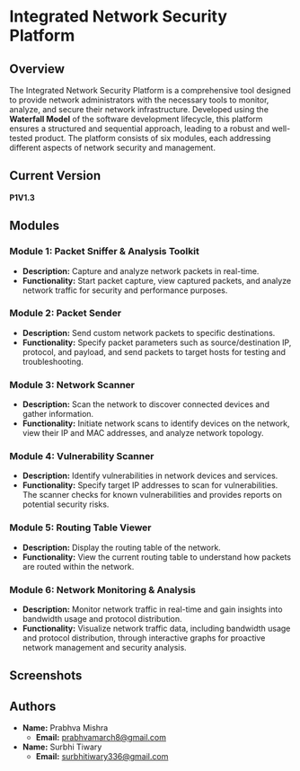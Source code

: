 # Integrated Network Security Platform

## Overview
The Integrated Network Security Platform is a comprehensive tool designed to provide network administrators with the necessary tools to monitor, analyze, and secure their network infrastructure. Developed using the **Waterfall Model** of the software development lifecycle, this platform ensures a structured and sequential approach, leading to a robust and well-tested product. The platform consists of six modules, each addressing different aspects of network security and management.

## Current Version
**P1V1.3**

## Modules
### Module 1: Packet Sniffer & Analysis Toolkit
- **Description:** Capture and analyze network packets in real-time.
- **Functionality:** Start packet capture, view captured packets, and analyze network traffic for security and performance purposes.

### Module 2: Packet Sender
- **Description:** Send custom network packets to specific destinations.
- **Functionality:** Specify packet parameters such as source/destination IP, protocol, and payload, and send packets to target hosts for testing and troubleshooting.

### Module 3: Network Scanner
- **Description:** Scan the network to discover connected devices and gather information.
- **Functionality:** Initiate network scans to identify devices on the network, view their IP and MAC addresses, and analyze network topology.

### Module 4: Vulnerability Scanner
- **Description:** Identify vulnerabilities in network devices and services.
- **Functionality:** Specify target IP addresses to scan for vulnerabilities. The scanner checks for known vulnerabilities and provides reports on potential security risks.

### Module 5: Routing Table Viewer
- **Description:** Display the routing table of the network.
- **Functionality:** View the current routing table to understand how packets are routed within the network.

### Module 6: Network Monitoring & Analysis
- **Description:** Monitor network traffic in real-time and gain insights into bandwidth usage and protocol distribution.
- **Functionality:** Visualize network traffic data, including bandwidth usage and protocol distribution, through interactive graphs for proactive network management and security analysis.

## Screenshots

## Authors
- **Name:** Prabhva Mishra
  - **Email:** prabhvamarch8@gmail.com
- **Name:** Surbhi Tiwary
  - **Email:** surbhitiwary336@gmail.com
